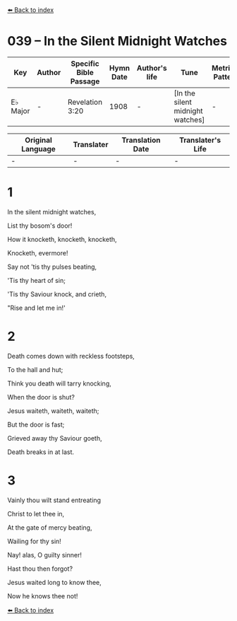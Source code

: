 [⬅️ Back to index](../README.md)

# 039 – In the Silent Midnight Watches

Key | Author   | Specific Bible Passage     |Hymn Date |Author's life |Tune |Metrical Pattern   |Composer/Source
-- | --------- | ---------------------------|----------|--------------|-----|-------------------|-------------  
E♭ Major |- |Revelation 3:20 |1908 |- |[In the silent midnight watches] |- |Geo. F. Root

Original Language | Translater | Translation Date   | Translater's Life  
----------------- | --------- | --------------------|-------------     
\- |- |- |-




# 1

In the silent midnight watches,

List thy bosom's door!

How it knocketh, knocketh, knocketh,

Knocketh, evermore!

Say not 'tis thy pulses beating,

'Tis thy heart of sin;

'Tis thy Saviour knock, and crieth,

"Rise and let me in!'



# 2

Death comes down with reckless footsteps,

To the hall and hut;

Think you death will tarry knocking,

When the door is shut?

Jesus waiteth, waiteth, waiteth;

But the door is fast;

Grieved away thy Saviour goeth,

Death breaks in at last.



# 3

Vainly thou wilt stand entreating 

Christ to let thee in,

At the gate of mercy beating,

Wailing for thy sin!

Nay!  alas, O guilty sinner! 

Hast thou then forgot?

Jesus waited long to know thee,

Now he knows thee not!



[⬅️ Back to index](../README.md)
